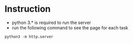 # Instruction
* python 3.* is required to run the server
* run the following command to see the page for each task
```
python3 -m http.server
```
